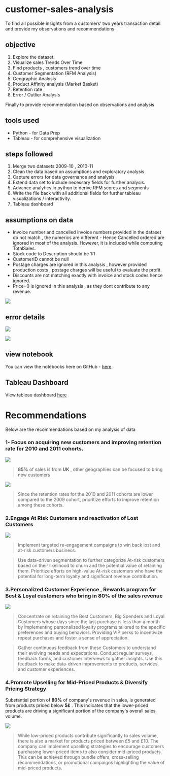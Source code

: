 # customer-sales-analysis
To find all possible insights from a customers’ two years transaction detail and provide my observations and recommendations

## objective
  1.  Explore the dataset.
  2.  Visualize sales Trends Over Time
  3.  Find products , customers trend over time
  4.  Customer Segmentation (RFM Analysis)
  5.  Geographic Analysis
  6.  Product Affinity analysis (Market Basket)
  7.  Retention rate
  8.  Error / Outlier Analysis

Finally to provide recommendation based on observations and analysis

## tools used
  * Python - for Data Prep
  * Tableau - for comprehensive visualization

## steps followed
  1.   Merge two datasets 2009-10 , 2010-11
  2.   Clean the data based on assumptions and exploratory analysis
  3.   Capture errors for data governance and analysis
  4.   Extend data set to include necessary fields for further analysis.
  5.   Advance analytics in python to derive RFM scores and segments
  6.   Write the file back with all additional fields for further tableau visualizations / interactivity.
  7.   Tableau dashboard

## assumptions on data 

  *    Invoice number and cancelled invoice numbers provided in the dataset do not match , the numerics are different - Hence Cancelled ordered are ignored in most of the analysis. However, it is included while computing TotalSales.
  *    Stock code to Description should be 1:1
  *    CustomerID cannot be null
  *    Postage charges are ignored in this analysis , however provided production costs , postage charges will be useful to evaluate the profit. 
  *    Discounts are not matching exactly with invoice and stock codes hence ignored.
  *    Price=0 is ignored in this analysis , as they dont contribute to any revenue.


![](images/datamodel.png)  


## error details

![](images/error_summary.png)  

![](images/Invalid_Stock_Code.png)  

## view notebook

You can view the notebooks here on GitHub - [here](https://github.com/preetihegde1/customer-sales-analysis/blob/main/jupyter/Customer_behaviour_analysis.ipynb).


## Tableau Dashboard

View tableau dashboard [here](https://public.tableau.com/app/profile/preetihegde/viz/DecathlonCustomerAnalysis/Overview?publish=yes)


# Recommendations 

Below are the recommendations based on my analysis of data

### 1- Focus on acquiring new customers and improving retention rate for 2010 and 2011 cohorts.

![](images/Cohorts.png)

> **85%** of sales is from **UK** , other geographies can be focused to bring new customers 

![](images/retention.png)

> Since the retention rates for the 2010 and 2011 cohorts are lower compared to the 2009 cohort, prioritize efforts to improve retention among these cohorts.

### 2.Engage At Risk Customers and reactivation of Lost Customers

![](images/AtRisk.png)

> Implement targeted re-engagement campaigns to win back lost and at-risk customers business. 

>Use data-driven segmentation to further categorize At-risk customers based on their likelihood to churn and the potential value of retaining them. Prioritize efforts on high-value At-risk customers who have the potential for long-term loyalty and significant revenue contribution.

### 3.Personalized Customer Experience , Rewards program for Best & Loyal customers who bring in 80% of the sales revenue

![](images/Vip.png)

> Concentrate on retaining the Best Customers, Big Spenders and Loyal Customers whose days since the last purchase is less than a month by implementing personalized loyalty programs tailored to the specific preferences and buying behaviors. Providing VIP perks to incentivize repeat purchases and foster a sense of appreciation.

> Gather continuous feedback from these Customers to understand their evolving needs and expectations. Conduct regular surveys, feedback forms, and customer interviews to gather insights. Use this feedback to make data-driven improvements to products, services, and customer experiences.



### 4.Promote Upselling for Mid-Priced Products & Diversify Pricing Strategy

Substantial portion of **80%** of company's revenue in sales, is generated from products priced below **5£** . This indicates that the lower-priced products are driving a significant portion of the company's overall sales volume.

  ![](images/price_analysis.png)

> While low-priced products contribute significantly to sales volume, there is also a market for products priced between £5 and £10. The company can implement upselling strategies to encourage customers purchasing lower-priced items to also consider mid-priced products. This can be achieved through bundle offers, cross-selling recommendations, or promotional campaigns highlighting the value of mid-priced products.


